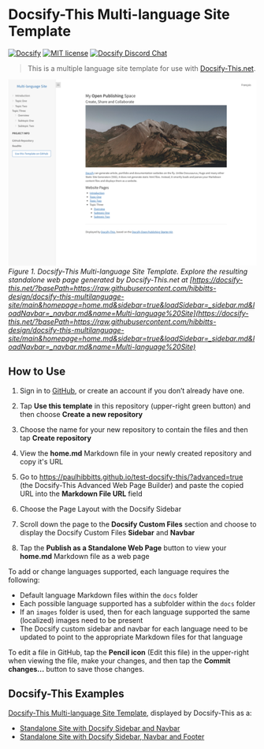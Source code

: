 # Docsify-This Multi-language Site Template

[![Docsify](https://img.shields.io/npm/v/docsify?label=docsify)](https://docsify.js.org/)
[![MIT license](https://img.shields.io/badge/License-MIT-blue.svg)](https://github.com/hibbitts-design/docsify-open-course-starter-kit/blob/main/LICENSE)
<a href="https://discord.gg/zT8eS8ZG">
    <img src="https://img.shields.io/badge/chat-on%20discord-7289DA.svg" alt="Docsify Discord Chat" />
</a>

> This is a multiple language site template for use with [Docsify-This.net](https://docsify-this.net/#/).

![ Docsify-This Multi-language Site Template](screenshot.png)
_Figure 1. Docsify-This Multi-language Site Template. Explore the resulting standalone web page generated by Docsify-This.net at [https://docsify-this.net/?basePath=https://raw.githubusercontent.com/hibbitts-design/docsify-this-multilanguage-site/main&homepage=home.md&sidebar=true&loadSidebar=_sidebar.md&loadNavbar=_navbar.md&name=Multi-language%20Site](https://docsify-this.net/?basePath=https://raw.githubusercontent.com/hibbitts-design/docsify-this-multilanguage-site/main&homepage=home.md&sidebar=true&loadSidebar=_sidebar.md&loadNavbar=_navbar.md&name=Multi-language%20Site)_

How to Use
---

1. Sign in to [GitHub](https://github.com), or create an account if you don’t already have one.

2. Tap **Use this template** in this repository (upper-right green button) and then choose **Create a new repository**

3. Choose the name for your new repository to contain the files and then tap **Create repository**

4. View the **home.md** Markdown file in your newly created repository and copy it's URL

5. Go to https://paulhibbitts.github.io/test-docsify-this/?advanced=true (the Docsify-This Advanced Web Page Builder) and paste the copied URL into the **Markdown File URL** field

6. Choose the Page Layout with the Docsify Sidebar

7. Scroll down the page to the **Docsify Custom Files** section and choose to display the Docsify Custom Files **Sidebar** and **Navbar**

8. Tap the **Publish as a Standalone Web Page** button to view your **home.md** Markdown file as a web page 

To add or change languages supported, each language requires the following:
* Default language Markdown files within the `docs` folder 
* Each possible language supported has a subfolder within the  `docs` folder
* If an `images` folder is used, then for each language supported the same (localized) images need to be present
* The Docsify custom sidebar and navbar for each language need to be updated to point to the appropriate Markdown files for that language 

To edit a file in GitHub, tap the **Pencil icon** (Edit this file) in the upper-right when viewing the file, make your changes, and then tap the **Commit changes...** button to save those changes.  

Docsify-This Examples
---

[Docsify-This Multi-language Site Template](https://github.com/hibbitts-design/docsify-this-multilanguage-site), displayed by Docsify-This as a:
* [Standalone Site with Docsify Sidebar and Navbar](https://docsify-this.net/?basePath=https://raw.githubusercontent.com/paulhibbitts/docsify-this-multilanguage-site/main&homepage=home.md&sidebar=true&loadSidebar=_sidebar.md&loadNavbar=_navbar.md&name=Multi-language%20Site)
* [Standalone Site with Docsify Sidebar, Navbar and Footer](https://docsify-this.net/?basePath=https://raw.githubusercontent.com/paulhibbitts/docsify-this-multilanguage-site/main&homepage=home.md&sidebar=true&loadSidebar=_sidebar.md&loadNavbar=_navbar.md&loadFooter=_footer.md&hide-credits=true&name=Multi-language%20Site)  
